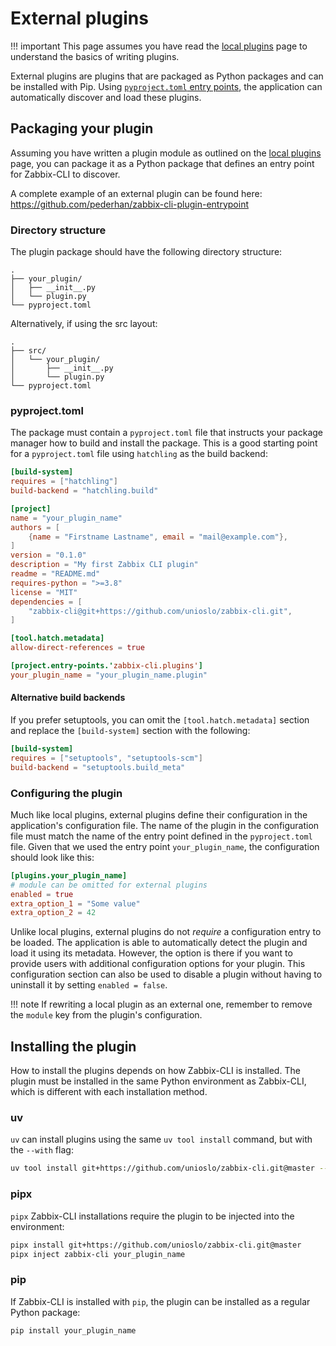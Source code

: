 # External plugins

!!! important
    This page assumes you have read the [local plugins](./local-plugins.md) page to understand the basics of writing plugins.

External plugins are plugins that are packaged as Python packages and can be installed with Pip. Using [`pyproject.toml` entry points](https://packaging.python.org/en/latest/specifications/entry-points/), the application can automatically discover and load these plugins.

## Packaging your plugin

Assuming you have written a plugin module as outlined on the [local plugins](./local-plugins.md) page, you can package it as a Python package that defines an entry point for Zabbix-CLI to discover.

A complete example of an external plugin can be found here: <https://github.com/pederhan/zabbix-cli-plugin-entrypoint>

### Directory structure

The plugin package should have the following directory structure:

```plaintext
.
├── your_plugin/
│   ├── __init__.py
│   └── plugin.py
└── pyproject.toml
```

Alternatively, if using the src layout:

```plaintext
.
├── src/
│   └── your_plugin/
│       ├── __init__.py
│       └── plugin.py
└── pyproject.toml
```

### pyproject.toml

The package must contain a `pyproject.toml` file that instructs your package manager how to build and install the package. This is a good starting point for a `pyproject.toml` file using `hatchling` as the build backend:

```toml
[build-system]
requires = ["hatchling"]
build-backend = "hatchling.build"

[project]
name = "your_plugin_name"
authors = [
    {name = "Firstname Lastname", email = "mail@example.com"},
]
version = "0.1.0"
description = "My first Zabbix CLI plugin"
readme = "README.md"
requires-python = ">=3.8"
license = "MIT"
dependencies = [
    "zabbix-cli@git+https://github.com/unioslo/zabbix-cli.git",
]

[tool.hatch.metadata]
allow-direct-references = true

[project.entry-points.'zabbix-cli.plugins']
your_plugin_name = "your_plugin_name.plugin"
```

#### Alternative build backends

If you prefer setuptools, you can omit the `[tool.hatch.metadata]` section and replace the `[build-system]` section with the following:

```toml
[build-system]
requires = ["setuptools", "setuptools-scm"]
build-backend = "setuptools.build_meta"
```

### Configuring the plugin

Much like local plugins, external plugins define their configuration in the application's configuration file. The name of the plugin in the configuration file must match the name of the entry point defined in the `pyproject.toml` file. Given that we used the entry point `your_plugin_name`, the configuration should look like this:

```toml
[plugins.your_plugin_name]
# module can be omitted for external plugins
enabled = true
extra_option_1 = "Some value"
extra_option_2 = 42
```

Unlike local plugins, external plugins do not _require_ a configuration entry to be loaded. The application is able to automatically detect the plugin and load it using its metadata.
However, the option is there if you want to provide users with additional configuration options for your plugin. This configuration section can also be used to disable a plugin without having to uninstall it by setting `enabled = false`.

!!! note
    If rewriting a local plugin as an external one, remember to remove the `module` key from the plugin's configuration.

## Installing the plugin

How to install the plugins depends on how Zabbix-CLI is installed. The plugin must be installed in the same Python environment as Zabbix-CLI, which is different with each installation method.

### uv

`uv` can install plugins using the same `uv tool install` command, but with the `--with` flag:

```bash
uv tool install git+https://github.com/unioslo/zabbix-cli.git@master --with your_plugin_name
```

### pipx

`pipx` Zabbix-CLI installations require the plugin to be injected into the environment:

```bash
pipx install git+https://github.com/unioslo/zabbix-cli.git@master
pipx inject zabbix-cli your_plugin_name
```

### pip

If Zabbix-CLI is installed with `pip`, the plugin can be installed as a regular Python package:

```bash
pip install your_plugin_name
```
